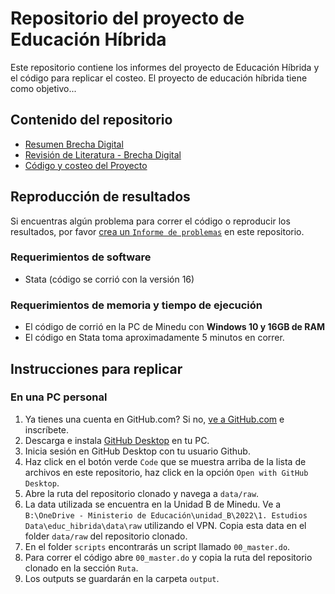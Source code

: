 # Repositorio del proyecto de Educación Híbrida

Este repositorio contiene los informes del proyecto de Educación Híbrida y el código para replicar el costeo. El proyecto de educación híbrida tiene como objetivo...

## Contenido del repositorio

- [Resumen Brecha Digital](https://raw.githubusercontent.com/emecondor/educacion_hibrida/main/documentacion/Resumen-Brecha-Digital.txt)
- [Revisión de Literatura - Brecha Digital](https://github.com/emecondor/educacion_hibrida/blob/main/documentacion/Revision_Literatura-Brecha-Digital.txt)
- [Código y costeo del Proyecto](https://github.com/emecondor/educacion_hibrida/tree/main/scripts)

## Reproducción de resultados

Si encuentras algún problema para correr el código o reproducir los resultados, por favor [crea un `Informe de problemas`](https://github.com/emecondor/educacion_hibrida/issues/new) en este repositorio.

### Requerimientos de software

- Stata (código se corrió con la versión 16)

### Requerimientos de memoria y tiempo de ejecución

- El código de corrió en la PC de Minedu con **Windows 10 y 16GB de RAM**
- El código en Stata toma aproximadamente 5 minutos en correr.

Instrucciones para replicar
---------------------------

### En una PC personal

1. Ya tienes una cuenta en GitHub.com? Si no, [ve a GitHub.com](https://github.com/join)  e inscríbete.
2. Descarga e instala [GitHub Desktop](https://desktop.github.com) en tu PC.
3. Inicia sesión en GitHub Desktop con tu usuario Github.
5. Haz click en el botón verde `Code` que se muestra arriba de la lista de archivos en este repositorio, haz click en la opción `Open with GitHub Desktop`.
6. Abre la ruta del repositorio clonado y navega a `data/raw`.
7. La data utilizada se encuentra en la Unidad B de Minedu. Ve a `B:\OneDrive - Ministerio de Educación\unidad_B\2022\1. Estudios Data\educ_hibrida\data\raw` utilizando el VPN. Copia esta data en el folder `data/raw` del repositorio clonado.
8. En el folder `scripts` encontrarás un script llamado `00_master.do`.
9. Para correr el código abre `00_master.do` y copia la ruta del repositorio clonado en la sección `Ruta`.
10. Los outputs se guardarán en la carpeta `output`.

